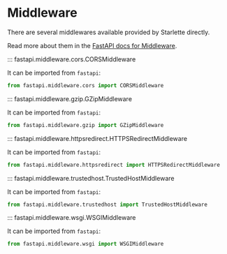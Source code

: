 # Middleware

There are several middlewares available provided by Starlette directly.

Read more about them in the [FastAPI docs for Middleware](../advanced/middleware.md).

::: fastapi.middleware.cors.CORSMiddleware

It can be imported from `fastapi`:

```python
from fastapi.middleware.cors import CORSMiddleware
```

::: fastapi.middleware.gzip.GZipMiddleware

It can be imported from `fastapi`:

```python
from fastapi.middleware.gzip import GZipMiddleware
```

::: fastapi.middleware.httpsredirect.HTTPSRedirectMiddleware

It can be imported from `fastapi`:

```python
from fastapi.middleware.httpsredirect import HTTPSRedirectMiddleware
```

::: fastapi.middleware.trustedhost.TrustedHostMiddleware

It can be imported from `fastapi`:

```python
from fastapi.middleware.trustedhost import TrustedHostMiddleware
```

::: fastapi.middleware.wsgi.WSGIMiddleware

It can be imported from `fastapi`:

```python
from fastapi.middleware.wsgi import WSGIMiddleware
```
